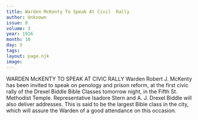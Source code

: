 ```yaml
---
title: Warden McKenty To Speak At Civil  Rally
author: Unknown
issue: 8
volume: 3
year: 1916
month: 10
day: V
tags:
layout: page.njk
image:
---
```

WARDEN McKENTY TO SPEAK AT CIVIC RALLY       Warden Robert J. McKenty has been invited to speak on penology and prison reform, at the first civic rally of the Drexel Biddle Bible Classes tomorrow night, in the Fifth St. Methodist Temple. Representative Isadore Stern and A. J. Drexel Biddle will also deliver addresses.       This is said to be the largest Bible class in the city, which will assure the Warden of a good attendance on this occasion.
